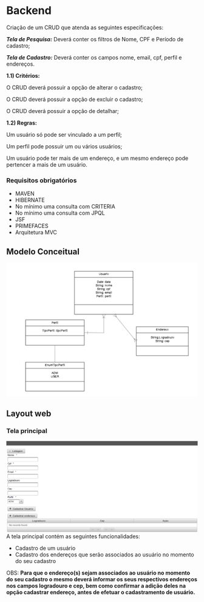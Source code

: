 # Backend

Criação de um CRUD que atenda as seguintes especificações:  

***Tela de Pesquisa:*** Deverá conter os filtros de Nome, CPF e Período de cadastro; 

***Tela de Cadastro:*** Deverá conter os campos nome, email, cpf, perfil e endereços. 

**1.1) Critérios:**  

O CRUD deverá possuir a opção de alterar o cadastro; 

O CRUD deverá possuir a opção de excluir o cadastro; 

O CRUD deverá possuir a opção de detalhar; 

**1.2) Regras:**

Um usuário só pode ser vinculado a um perfil; 

Um perfil pode possuir um ou vários usuários; 

Um usuário pode ter mais de um endereço, e um mesmo endereço pode pertencer a mais de um usuário.  
  

### Requisitos obrigatórios

- MAVEN
- HIBERNATE
- No mínimo uma consulta com CRITERIA
- No mínimo uma consulta com JPQL
- JSF
- PRIMEFACES
- Arquitetura MVC

## Modelo Conceitual
![](https://github.com/Carolinejg/desafioSESAB/blob/main/src/main/webapp/resources/imagens/UMLSESAB.png)

## Layout web
### Tela principal
![](https://github.com/Carolinejg/desafioSESAB/blob/main/src/main/webapp/resources/imagens/telaprincipal.png)
A tela principal contém as seguintes funcionalidades: 
- Cadastro de um usuário 
- Cadastro dos endereços que serão associados ao usuário no momento do seu cadastro 

OBS: **Para que o endereço(s) sejam associados ao usuário no momento do seu cadastro o mesmo deverá informar os seus respectivos endereços nos campos logradouro e cep, bem como confirmar a adição deles na opção cadastrar endereço, antes de efetuar o cadastramento de usuário.**

